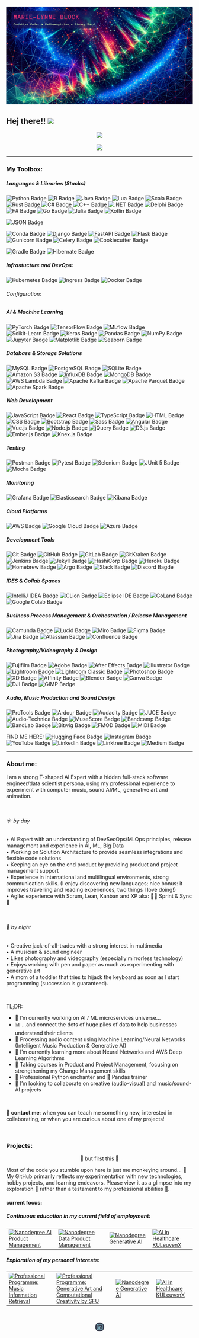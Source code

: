 ![GitHub ReadMe Header](https://github.com/MarieLynneBlock/MarieLynneBlock/blob/master/img/header_lsystem-aurora.png)
## Hej there!! <img src="https://media.giphy.com/media/hvRJCLFzcasrR4ia7z/giphy.gif" width="30px">


<!-- Stats Dashboard -->
<p align="center">
  <a href="https://git.io/streak-stats" target="_blank">
    <img src="https://streak-stats.demolab.com?user=MarieLynneBlock&theme=nord&border_radius=5" />
  </a>
</p>


<!-- todo: design top language Dashboard -->


<!-- Visitors badge -->
<p align="center">
  <a href="https://visitorbadge.io/status?path=https%3A%2F%2Fgithub.com%2FMarieLynneBlock">
    <img src="https://api.visitorbadge.io/api/visitors?path=https%3A%2F%2Fgithub.com%2FMarieLynneBlock&label=visitors&labelColor=%232d3440&countColor=%2380a0c0&style=flat-square" />
  </a>
</p>

---

### My Toolbox:

##### Languages & Libraries (Stacks)
![Python Badge](https://img.shields.io/badge/-Python-3B4252?style=flat&logo=python&logoColor=EBCB8B)
![R Badge](https://img.shields.io/badge/-R-3B4252?style=flat&logo=r&logoColor=BF616A)
![Java Badge](https://img.shields.io/badge/-Java-3B4252?style=flat&logo=openjdk&logoColor=D08770)
![Lua Badge](https://img.shields.io/badge/-Lua-3B4252?style=flat&logo=lua&logoColor=D08770)
![Scala Badge](https://img.shields.io/badge/-Scala-3B4252?style=flat&logo=scala&logoColor=8FBCBB)
![Rust Badge](https://img.shields.io/badge/-Rust-3B4252?style=flat&logo=rust&logoColor=A3BE8C)
![C# Badge](https://img.shields.io/badge/-C%23-3B4252?style=flat&logo=sharp&logoColor=88C0D0)
![C++ Badge](https://img.shields.io/badge/-C++-3B4252?style=flat&logo=cplusplus&logoColor=88C0D0)
![.NET Badge](https://img.shields.io/badge/-.NET-3B4252?style=flat&logo=dotnet&logoColor=88C0D0)
![Delphi Badge](https://img.shields.io/badge/-Delphi-3B4252?style=flat&logo=delphi&logoColor=5E81AC)
![F# Badge](https://img.shields.io/badge/-FSharp-3B4252?style=flat&logo=fsharp&logoColor=5E81AC)
![Go Badge](https://img.shields.io/badge/-Go-3B4252?style=flat&logo=go&logoColor=5E81AC)
![Julia Badge](https://img.shields.io/badge/-Julia-3B4252?style=flat&logo=julia&logoColor=5E81AC)
![Kotlin Badge](https://img.shields.io/badge/-Kotlin-3B4252?style=flat&logo=kotlin&logoColor=BF616A)

![JSON Badge](https://img.shields.io/badge/-JSON-3B4252?style=flat&logo=json&logoColor=D08770)

![Conda Badge](https://img.shields.io/badge/-Conda-3B4252?style=flat&logo=anaconda&logoColor=A3BE8C)
![Django Badge](https://img.shields.io/badge/-Django-3B4252?style=flat&logo=django&logoColor=D08770)
![FastAPI Badge](https://img.shields.io/badge/-FastAPI-3B4252?style=flat&logo=fastapi&logoColor=BF616A)
![Flask Badge](https://img.shields.io/badge/-Flask-3B4252?style=flat&logo=flask&logoColor=A3BE8C)
![Gunicorn Badge](https://img.shields.io/badge/-Gunicorn-3B4252?style=flat&logo=gunicorn&logoColor=8FBCBB)
![Celery Badge](https://img.shields.io/badge/-Celery-3B4252?style=flat&logo=celery&logoColor=5E81AC)
![Cookiecutter Badge](https://img.shields.io/badge/-Cookiecutter-3B4252?style=flat&logo=cookiecutter&logoColor=BF616A)

![Gradle Badge](https://img.shields.io/badge/-Gradle-3B4252?style=flat&logo=gradle&logoColor=A3BE8C)
![Hibernate Badge](https://img.shields.io/badge/-Hibernate-3B4252?style=flat&logo=hibernate&logoColor=5E81AC)

##### Infrastucture and DevOps:
![Kubernetes Badge](https://img.shields.io/badge/-Kubernetes-3B4252?style=flat&logo=kubernetes&logoColor=5E81AC)
![Ingress Badge](https://img.shields.io/badge/-Ingress-3B4252?style=flat&logo=ingress&logoColor=88C0D0)
![Docker Badge](https://img.shields.io/badge/-Docker-3B4252?style=flat&logo=docker&logoColor=B48EAD)

###### Configuration:




##### AI & Machine Learning
![PyTorch Badge](https://img.shields.io/badge/-PyTorch-3B4252?style=flat&logo=pytorch&logoColor=BF616A)
![TensorFlow Badge](https://img.shields.io/badge/-TensorFlow-3B4252?style=flat&logo=tensorflow&logoColor=D08770)
![MLflow Badge](https://img.shields.io/badge/-MLflow-3B4252?style=flat&logo=mlflow&logoColor=BF616A)
![Scikit-Learn Badge](https://img.shields.io/badge/-Scikit--Learn-3B4252?style=flat&logo=scikit-learn&logoColor=88C0D0)
![Keras Badge](https://img.shields.io/badge/-Keras-3B4252?style=flat&logo=keras&logoColor=A3BE8C)
![Pandas Badge](https://img.shields.io/badge/-Pandas-3B4252?style=flat&logo=pandas&logoColor=B48EAD)
![NumPy Badge](https://img.shields.io/badge/-NumPy-3B4252?style=flat&logo=numpy&logoColor=8FBCBB)
![Jupyter Badge](https://img.shields.io/badge/-Jupyter-3B4252?style=flat&logo=jupyter&logoColor=D08770)
![Matplotlib Badge](https://img.shields.io/badge/-Matplotlib-3B4252?style=flat&logo=matplotlib&logoColor=88C0D0)
![Seaborn Badge](https://img.shields.io/badge/-Seaborn-3B4252?style=flat&logo=seaborn&logoColor=81A1C1)


##### Database & Storage Solutions
![MySQL Badge](https://img.shields.io/badge/-MySQL-3B4252?style=flat&logo=mysql&logoColor=88C0D0)
![PostgreSQL Badge](https://img.shields.io/badge/-PostgreSQL-3B4252?style=flat&logo=postgresql&logoColor=81A1C1)
![SQLite Badge](https://img.shields.io/badge/-SQLite-3B4252?style=flat&logo=sqlite&logoColor=B48EAD)
![Amazon S3 Badge](https://img.shields.io/badge/-Amazon%20S3-3B4252?style=flat&logo=amazons3&logoColor=D08770)
![InfluxDB Badge](https://img.shields.io/badge/-InfluxDB-3B4252?style=flat&logo=influxdb&logoColor=88C0D0)
![MongoDB Badge](https://img.shields.io/badge/-MongoDB-3B4252?style=flat&logo=mongodb&logoColor=D08770)
![AWS Lambda Badge](https://img.shields.io/badge/-AWS%20Lambda-3B4252?style=flat&logo=awslambda&logoColor=A3BE8C)
![Apache Kafka Badge](https://img.shields.io/badge/-Apache%20Kafka-3B4252?style=flat&logo=apachekafka&logoColor=B48EAD)
![Apache Parquet Badge](https://img.shields.io/badge/-Apache%20Parquet-3B4252?style=flat&logo=apacheparquet&logoColor=8FBCBB)
![Apache Spark Badge](https://img.shields.io/badge/-Apache%20Spark-3B4252?style=flat&logo=apachespark&logoColor=88C0D0)


##### Web Development
![JavaScript Badge](https://img.shields.io/badge/-JavaScript-3B4252?style=flat&logo=javascript&logoColor=5E81AC)
![React Badge](https://img.shields.io/badge/-React-3B4252?style=flat&logo=react&logoColor=BF616A)
![TypeScript Badge](https://img.shields.io/badge/-TypeScript-3B4252?style=flat&logo=typescript&logoColor=EBCB8B)
![HTML Badge](https://img.shields.io/badge/-HTML-3B4252?style=flat&logo=html5&logoColor=A3BE8C)
![CSS Badge](https://img.shields.io/badge/-CSS-3B4252?style=flat&logo=css3&logoColor=B48EAD)
![Bootstrap Badge](https://img.shields.io/badge/-Bootstrap-3B4252?style=flat&logo=bootstrap&logoColor=8FBCBB)
![Sass Badge](https://img.shields.io/badge/-Sass-3B4252?style=flat&logo=sass&logoColor=88C0D0)
![Angular Badge](https://img.shields.io/badge/-Angular-3B4252?style=flat&logo=angular&logoColor=81A1C1)
![Vue.js Badge](https://img.shields.io/badge/-Vue.js-3B4252?style=flat&logo=vue.js&logoColor=5E81AC)
![Node.js Badge](https://img.shields.io/badge/-Node.js-3B4252?style=flat&logo=node.js&logoColor=BF616A)
![jQuery Badge](https://img.shields.io/badge/-jQuery-3B4252?style=flat&logo=jquery&logoColor=D08770)
![D3.js Badge](https://img.shields.io/badge/-D3.js-3B4252?style=flat&logo=d3dotjs&logoColor=A3BE8C)
![Ember.js Badge](https://img.shields.io/badge/-Ember.js-3B4252?style=flat&logo=emberdotjs&logoColor=81A1C1)
![Knex.js Badge](https://img.shields.io/badge/-Knex.js-3B4252?style=flat&logo=knexdotjs&logoColor=81A1C1)


##### Testing
![Postman Badge](https://img.shields.io/badge/-Postman-3B4252?style=flat&logo=postman&logoColor=D08770)
![Pytest Badge](https://img.shields.io/badge/-Pytest-3B4252?style=flat&logo=pytest&logoColor=88C0D0)
![Selenium Badge](https://img.shields.io/badge/-Selenium-3B4252?style=flat&logo=selenium&logoColor=81A1C1)
![JUnit 5 Badge](https://img.shields.io/badge/-JUnit%205-3B4252?style=flat&logo=junit5&logoColor=8FBCBB)
![Mocha Badge](https://img.shields.io/badge/-Mocha-3B4252?style=flat&logo=mocha&logoColor=D08770)


##### Monitoring
![Grafana Badge](https://img.shields.io/badge/-Grafana-3B4252?style=flat&logo=grafana&logoColor=B48EAD)
![Elasticsearch Badge](https://img.shields.io/badge/-Elasticsearch-3B4252?style=flat&logo=elasticsearch&logoColor=88C0D0)
![Kibana Badge](https://img.shields.io/badge/-Kibana-3B4252?style=flat&logo=kibana&logoColor=88C0D0)



##### Cloud Platforms
![AWS Badge](https://img.shields.io/badge/-AWS-3B4252?style=flat&logo=amazonwebservices&logoColor=D08770)
![Google Cloud Badge](https://img.shields.io/badge/-Google%20Cloud-3B4252?style=flat&logo=googlecloud&logoColor=BF616A)
![Azure Badge](https://img.shields.io/badge/-Azure-3B4252?style=flat&logo=microsoftazure&logoColor=D08770)


##### Development Tools
![Git Badge](https://img.shields.io/badge/-Git-3B4252?style=flat&logo=git&logoColor=5E81AC)
![GitHub Badge](https://img.shields.io/badge/-GitHub-3B4252?style=flat&logo=github&logoColor=8FBCBB)
![GitLab Badge](https://img.shields.io/badge/-GitLab-3B4252?style=flat&logo=gitlab&logoColor=D08770)
![GitKraken Badge](https://img.shields.io/badge/-GitKraken-3B4252?style=flat&logo=gitkraken&logoColor=81A1C1)
![Jenkins Badge](https://img.shields.io/badge/-Jenkins-3B4252?style=flat&logo=jenkins&logoColor=BF616A)
![Jekyll Badge](https://img.shields.io/badge/-Jekyll-3B4252?style=flat&logo=jekyll&logoColor=5E81AC)
![HashiCorp Badge](https://img.shields.io/badge/-HashiCorp-3B4252?style=flat&logo=hashicorp&logoColor=88C0D0)
![Heroku Badge](https://img.shields.io/badge/-Heroku-3B4252?style=flat&logo=heroku&logoColor=81A1C1)
![Homebrew Badge](https://img.shields.io/badge/-Homebrew-3B4252?style=flat&logo=homebrew&logoColor=BF616A)
![Argo Badge](https://img.shields.io/badge/-Argo-3B4252?style=flat&logo=argo&logoColor=B48EAD)
![Slack Badge](https://img.shields.io/badge/-Slack-3B4252?style=flat&logo=slack&logoColor=B48EAD)
![Discord Bagde](https://img.shields.io/badge/-Discord-3B4252?style=flat&logo=discord&logoColor=BF616A)


##### IDES & Collab Spaces
![IntelliJ IDEA Badge](https://img.shields.io/badge/-IntelliJ%20IDEA-3B4252?style=flat&logo=intellijidea&logoColor=A3BE8C)
![CLion Badge](https://img.shields.io/badge/-CLion-3B4252?style=flat&logo=clion&logoColor=BF616A)
![Eclipse IDE Badge](https://img.shields.io/badge/-Eclipse%20IDE-3B4252?style=flat&logo=eclipseide&logoColor=8FBCBB)
![GoLand Badge](https://img.shields.io/badge/-GoLand-3B4252?style=flat&logo=goland&logoColor=BF616A)
![Google Colab Badge](https://img.shields.io/badge/-Google%20Colab-3B4252?style=flat&logo=googlecolab&logoColor=D08770)


##### Business Process Management & Orchestration / Release Management
![Camunda Badge](https://img.shields.io/badge/-Camunda-3B4252?style=flat&logo=camunda&logoColor=5E81AC)
![Lucid Badge](https://img.shields.io/badge/-Lucid-3B4252?style=flat&logo=lucid&logoColor=A3BE8C)
![Miro Badge](https://img.shields.io/badge/-Miro-3B4252?style=flat&logo=miro&logoColor=5E81AC)
![Figma Badge](https://img.shields.io/badge/-Figma-3B4252?style=flat&logo=figma&logoColor=D08770)
![Jira Badge](https://img.shields.io/badge/-Jira-3B4252?style=flat&logo=jira&logoColor=BF616A)
![Atlassian Badge](https://img.shields.io/badge/-Atlassian-3B4252?style=flat&logo=atlassian&logoColor=88C0D0)
![Confluence Badge](https://img.shields.io/badge/-Confluence-3B4252?style=flat&logo=confluence&logoColor=81A1C1)


##### Photography/Videography & Design
![Fujifilm Badge](https://img.shields.io/badge/-Fujifilm-3B4252?style=flat&logo=fujifilm&logoColor=8FBCBB)
![Adobe Badge](https://img.shields.io/badge/-Adobe-3B4252?style=flat&logo=adobe&logoColor=5E81AC)
![After Effects Badge](https://img.shields.io/badge/-After%20Effects-3B4252?style=flat&logo=adobeaftereffects&logoColor=BF616A)
![Illustrator Badge](https://img.shields.io/badge/-Illustrator-3B4252?style=flat&logo=adobeillustrator&logoColor=D08770)
![Lightroom Badge](https://img.shields.io/badge/-Lightroom-3B4252?style=flat&logo=adobelightroom&logoColor=A3BE8C)
![Lightroom Classic Badge](https://img.shields.io/badge/-Lightroom%20Classic-3B4252?style=flat&logo=adobelightroomclassic&logoColor=B48EAD)
![Photoshop Badge](https://img.shields.io/badge/-Photoshop-3B4252?style=flat&logo=adobephotoshop&logoColor=8FBCBB)
![XD Badge](https://img.shields.io/badge/-XD-3B4252?style=flat&logo=adobexd&logoColor=88C0D0)
![Affinity Badge](https://img.shields.io/badge/-Affinity-3B4252?style=flat&logo=affinity&logoColor=81A1C1)
![Blender Badge](https://img.shields.io/badge/-Blender-3B4252?style=flat&logo=blender&logoColor=88C0D0)
![Canva Badge](https://img.shields.io/badge/-Canva-3B4252?style=flat&logo=canva&logoColor=81A1C1)
![DJI Badge](https://img.shields.io/badge/-DJI-3B4252?style=flat&logo=dji&logoColor=A3BE8C)
![GIMP Badge](https://img.shields.io/badge/-GIMP-3B4252?style=flat&logo=gimp&logoColor=88C0D0)


##### Audio, Music Production and Sound Design
![ProTools Badge](https://img.shields.io/badge/-ProTools-3B4252?style=flat&logo=protools&logoColor=8FBCBB)
![Ardour Badge](https://img.shields.io/badge/-Ardour-3B4252?style=flat&logo=ardour&logoColor=81A1C1)
![Audacity Badge](https://img.shields.io/badge/-Audacity-3B4252?style=flat&logo=audacity&logoColor=5E81AC)
![JUCE Badge](https://img.shields.io/badge/-JUCE-3B4252?style=flat&logo=juce&logoColor=A3BE8C)
![Audio-Technica Badge](https://img.shields.io/badge/-Audio%20Technica-3B4252?style=flat&logo=audiotechnica&logoColor=BF616A)
![MuseScore Badge](https://img.shields.io/badge/-MuseScore-3B4252?style=flat&logo=musescore&logoColor=B48EAD)
![Bandcamp Badge](https://img.shields.io/badge/-Bandcamp-3B4252?style=flat&logo=bandcamp&logoColor=D08770)
![BandLab Badge](https://img.shields.io/badge/-BandLab-3B4252?style=flat&logo=bandlab&logoColor=A3BE8C)
![Bitwig Badge](https://img.shields.io/badge/-Bitwig-3B4252?style=flat&logo=bitwig&logoColor=B48EAD)
![FMOD Badge](https://img.shields.io/badge/-FMOD-3B4252?style=flat&logo=fmod&logoColor=B48EAD)
![MIDI Badge](https://img.shields.io/badge/-MIDI-3B4252?style=flat&logo=midi&logoColor=81A1C1)


FIND ME HERE:
![Hugging Face Badge](https://img.shields.io/badge/-Hugging%20Face-3B4252?style=flat&logo=huggingface&logoColor=D08770)
![Instagram Badge](https://img.shields.io/badge/-Instagram-3B4252?style=flat&logo=instagram&logoColor=B48EAD)
![YouTube Badge](https://img.shields.io/badge/-YouTube-3B4252?style=flat&logo=youtube&logoColor=81A1C1)
![LinkedIn Badge](https://img.shields.io/badge/-LinkedIn-3B4252?style=flat&logo=linkedin&logoColor=5E81AC)
![Linktree Badge](https://img.shields.io/badge/-Linktree-3B4252?style=flat&logo=linktree&logoColor=BF616A)
![Medium Badge](https://img.shields.io/badge/-Medium-3B4252?style=flat&logo=medium&logoColor=88C0D0)
























<!--
### Technologies

![AWS](https://img.shields.io/badge/-AWS-000?&logo=Amazon-AWS&logoColor=F90)
![Docker](https://img.shields.io/badge/-Docker-000?&logo=Docker)
![Kubernetes](https://img.shields.io/badge/-Kubernetes-000?&logo=Kubernetes)
![Linux](https://img.shields.io/badge/-Linux-000?&logo=Linux)
![Node.js](https://img.shields.io/badge/-Node.js-000?&logo=node.js)
![PyTorch](https://img.shields.io/badge/-PyTorch-000?&logo=PyTorch)
![React](https://img.shields.io/badge/-React-000?&logo=React)
![Redis](https://img.shields.io/badge/-Redis-000?&logo=Redis)
![Spring](https://img.shields.io/badge/-Spring-000?&logo=Spring)
![TensorFlow](https://img.shields.io/badge/-TensorFlow-000?&logo=TensorFlow)

### Full Stack Projects

[![](https://img.shields.io/badge/-🧬%20My%20Website-000)](https://github.com/adamalston/v2)
[![](https://img.shields.io/badge/-🦠%20COVID‑19%20Dashboard-000)](https://github.com/adamalston/COVID-19-Dashboard)
[![](https://img.shields.io/badge/-📝%20Summarizer-000)](https://github.com/adamalston/Summarizer)
[![](https://img.shields.io/badge/-🔬%20Overwatch-000)](https://github.com/adamalston/overwatch)
[![](https://img.shields.io/badge/-🛰%20KubeSat-000)](https://github.com/adamalston/kubesat)
[![](https://img.shields.io/badge/-🔊%20Voice%20Poker-000)](https://github.com/adamalston/Poker)
[![](https://img.shields.io/badge/-🗺%20PokémonGo%20Map-000)](https://github.com/adamalston/PokemonGo-Map)
-->

---

### About me:     
I am a strong T-shaped AI Expert with a hidden full-stack software engineer/data scientist persona, using my professional experience to experiment with computer music, sound AI/ML, generative art and animation.

<br/>

###### :sunny: by day
• AI Expert with an understanding of DevSecOps/MLOps principles, release management and experience in AI, ML, Big Data\
• Working on Solution Architecture to provide seamless integrations and flexible code solutions\
• Keeping an eye on the end product by providing product and project management support\
• Experience in international and multilingual environments, strong communication skills. (I enjoy discovering new languages; nice bonus: it improves travelling and reading experiences, two things I love doing!)\
• Agile: experience with Scrum, Lean, Kanban and XP aka: 🏃‍♂️ Sprint & Sync 🔄

<br> 

###### :first_quarter_moon_with_face: by night
• Creative jack-of-all-trades with a strong interest in multimedia\
• A musician & sound engineer\
• Likes photography and videography (especially mirrorless technology)\
• Enjoys working with pen and paper as much as experimenting with generative art\
• A mom of a toddler that tries to hijack the keyboard as soon as I start programming (succession is guaranteed).

</br>

TL;DR:
- 🔭 I’m currently working on AI / ML microservices universe...
- 📊 ...and connect the dots of huge piles of data to help businesses understand their clients
- 🎵 Processing audio content using Machine Learning/Neural Networks (Intelligent Music Production & Generative AI)
- 🌱 I’m currently learning more about Neural Networks and AWS Deep Learning Algorithms
- 🚀 Taking courses in Product and Project Management, focusing on strengthening my Change Management skills
- 🐍 Professional Python enchanter and 🐼 Pandas trainer
- 👯 I’m looking to collaborate on creative (audio-visual) and music/sound-AI projects

<br>

📩 **contact me**: when you can teach me something new, interested in collaborating, or when you are curious about one of my projects!

<br>

<!-- projects -->
### Projects:
<p align="center">
   🚧 but first this 🚧
</p>
Most of the code you stumble upon here is just me monkeying around... 🐒 <br>
My GitHub primarily reflects my experimentation with new technologies, hobby projects, and learning endeavors. Please view it as a glimpse into my exploration 🧪 rather than a testament to my professional abilities 🦸.

#### current focus:
##### Continuous education in my current field of employment:

<!-- repositories where I work on at the moment based on courses or books -->
<table align="center">
  <tr>
    <td>
      <a href="https://github.com/MarieLynneBlock/nanodegree_AI-product-management">
         <img src="https://github-readme-stats.vercel.app/api/pin/?username=MarieLynneBlock&repo=nanodegree_AI-product-management&bg_color=30,%232E3440,%234C566A&title_color=%23D8DEE9&text_color=%23E5E9F0&icon_color=%2388C0D0" alt="Nanodegree AI Product Management">
      </a>
    </td>
    <td>
      <a href="https://github.com/MarieLynneBlock/nanodegree_data-product-management">
         <img src="https://github-readme-stats.vercel.app/api/pin/?username=MarieLynneBlock&repo=nanodegree_data-product-management&bg_color=30,%232E3440,%234C566A&title_color=%23D8DEE9&text_color=%23E5E9F0&icon_color=%2388C0D0" alt="Nanodegree Data Product Management">
      </a>
    </td>
   <td>
      <a href="https://github.com/MarieLynneBlock/nanodegree_generative-AI">
         <img src="https://github-readme-stats.vercel.app/api/pin/?username=MarieLynneBlock&repo=nanodegree_generative-AI&bg_color=30,%232E3440,%234C566A&title_color=%23D8DEE9&text_color=%23E5E9F0&icon_color=%2388C0D0" alt="Nanodegree Generative AI">
      </a>
    </td>
     <td>
      <a href="https://github.com/MarieLynneBlock/AI-in-healthcare_KULeuvenX">
         <img src="https://github-readme-stats.vercel.app/api/pin/?username=MarieLynneBlock&repo=AI-in-healthcare_KULeuvenX&bg_color=30,%232E3440,%234C566A&title_color=%23D8DEE9&text_color=%23E5E9F0&icon_color=%2388C0D0" alt="AI in Healthcare KULeuvenX">
      </a>
    </td>
  </tr>
</table>

##### Exploration of my personal interests:

<table align="center">
  <tr>
    <td>
      <a href="https://github.com/MarieLynneBlock/music-information-retrieval_UVAC">
         <img src="https://github-readme-stats.vercel.app/api/pin/?username=MarieLynneBlock&repo=music-information-retrieval_UVAC&bg_color=30,%232E3440,%234C566A&title_color=%23D8DEE9&text_color=%23E5E9F0&icon_color=%2388C0D0" alt="Professional Programme: Music Information Retrieval">
      </a>
    </td>
    <td>
      <a href="https://github.com/MarieLynneBlock/generative-art-and-computational-creativity_SFU">
         <img src=https://github-readme-stats.vercel.app/api/pin/?username=MarieLynneBlock&repo=generative-art-and-computational-creativity_SFU&bg_color=30,%232E3440,%234C566A&title_color=%23D8DEE9&text_color=%23E5E9F0&icon_color=%2388C0D0" alt="Professional Programme: Generative Art and Computational Creativity by SFU">
      </a>
    </td>
   <td>
      <a href="https://github.com/MarieLynneBlock/nanodegree_generative-AI">
         <img src="https://github-readme-stats.vercel.app/api/pin/?username=MarieLynneBlock&repo=nanodegree_generative-AI&bg_color=30,%232E3440,%234C566A&title_color=%23D8DEE9&text_color=%23E5E9F0&icon_color=%2388C0D0" alt="Nanodegree Generative AI">
      </a>
    </td>
     <td>
      <a href="https://github.com/MarieLynneBlock/AI-in-healthcare_KULeuvenX">
         <img src="https://github-readme-stats.vercel.app/api/pin/?username=MarieLynneBlock&repo=AI-in-healthcare_KULeuvenX&bg_color=30,%232E3440,%234C566A&title_color=%23D8DEE9&text_color=%23E5E9F0&icon_color=%2388C0D0" alt="AI in Healthcare KULeuvenX">
      </a>
    </td>
  </tr>
</table>


<!---
##### Academic:

<table>
   <tr>
    <td>
      <a href="https://github.com/MarieLynneBlock/AI-for-music-and-audio_Berklee">
         <img src="https://github-readme-stats.vercel.app/api/pin/?username=MarieLynneBlock&repo=AI-for-music-and-audio_Berklee&bg_color=30,%232E3440,%234C566A&title_color=%23D8DEE9&text_color=%23E5E9F0&icon_color=%2388C0D0" alt="AI-for-music-and-audio_Berklee">
      </a>
    </td>
   </tr>
</table>
-->

<br>

<!-- Social Buttons -->
<p align="center">
  <a href="https://www.linkedin.com/in/marielynneblock/">
    <img src="img/readme_social-linkedin-round-logo.png" alt="LinkedIn Link">
  </a>
</p>

<!--
<p align = "center">
  <img src = "https://github-readme-stats.vercel.app/api?username=MarieLynneBlock&show_icons=true&theme=dracula&line_height=40&bg_color=506487&title_color=F19FAC">
  <img src = "https://github-readme-stats.vercel.app/api/top-langs/?username=MarieLynneBlock&hide_langs_below=12.5&theme=dracula&bg_color=506487&title_color=F19FAC">
</p>
-->

<br>

<!--
If you like what I do, maybe consider supporting me (buy me a coffee):
<script type="text/javascript" src="https://cdnjs.buymeacoffee.com/1.0.0/button.prod.min.js" data-name="bmc-button" data-slug="IniMiniMunchkin" data-color="#2e3440" data-emoji="🚀"  data-font="Poppins" data-text="support my work" data-outline-color="#ffffff" data-font-color="#ffffff" data-coffee-color="#FFDD00" ></script>

-->


<!--
**MarieLynneBlock/MarieLynneBlock** is a ✨ _special_ ✨ repository because its `README.md` (this file) appears on your GitHub profile.

Here are some ideas to get you started:

- 🔭 I’m currently working on ...
- 🌱 I’m currently learning ...
- 👯 I’m looking to collaborate on ...
- 🤔 I’m looking for help with ...
- 💬 Ask me about ...
- 📫 How to reach me: ...
- 😄 Pronouns: ...
- ⚡ Fun fact: ...



- :nerd_face: **stack**
  * professional: Java 6 & Java 8, Java EE 7, Weblogic 11 & 12, Struts 1.2, JavaScript, HTML, CSS and SQL // .NET & OutSystems
  * free time: MEAN and MERN stack, 

-->
